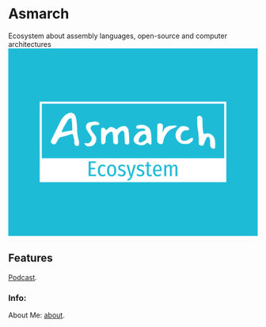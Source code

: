 # Asmarch
Ecosystem about assembly languages, open-source and computer architectures
![asmarch logo](asmarcheco.png "asmarch logo")
## Features
[Podcast](https://vrstanchev.github.io/asmarch/podcast).
### Info:   
About Me: [about](https://vrstanchev.github.io/vrstanchev).
